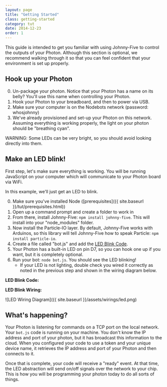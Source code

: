 ```yaml
---
layout: page
title: "Getting Started"
class: getting-started
category: tut
date: 2014-12-23
order: 1
---
```


This guide is intended to get you familiar with using Johnny-Five to control the outputs of your Photon.  Although this section is optional, we recommend walking through it so that you can feel confident that your environment is set up properly.

## Hook up your Photon

0. Un-package your photon.  Notice that your Photon has a name on its belly?  You'll use this name when controlling your Photon.
0. Hook your Photon to your breadboard, and then to power via USB.
0. Make sure your computer is on the Nodebots network (password: whosjohnny)
0. We've already provisioned and set-up your Photon on this network.  Assuming everything is working properly, the light on your photon should be "breathing cyan".

WARNING: Some LEDs can be very bright, so you should avoid looking directly into them.

## Make an LED blink!
First step, let's make sure everything is working.  You will be running JavaScript on your computer which will communicate to your Photon board via WiFi.

In this example, we'll just get an LED to blink.

0. Make sure you've installed Node ([prerequisites]({{ site.baseurl }}/tut/prerequisites.html)) 
0. Open up a command prompt and create a folder to work in
0. From there, install Johnny-Five: `npm install johnny-five`.  This will install into your "node_modules" folder.
0. Now install the Particle-IO layer.  By default, Johnny-Five works with Arduinos, so this library will tell Johnny-Five how to speak Particle: `npm install particle-io`.
0. Create a file called "bot.js" and add the [LED Blink Code](#ledblink).  
0. Your Photon has a built-in LED on pin D7, so you can hook one up if you want, but it is completely optional.
0. Run your bot: `node bot.js`.  You should see the LED blinking!
    - If your LED is not lighting, double check you wired it correctly as noted in the previous step and shown in the wiring diagram below.

<a name="ledblink"></a>
**LED Blink Code:**

<script src="http://gist-it.appspot.com/github/HartlandRobotics/ArduinoIntroduction/blob/master/examples/led_control.js"></script>

**LED Blink Wiring:**

![LED Wiring Diagram]({{ site.baseurl }}/assets/wirings/led.png)

## What's happening?
Your Photon is listening for commands on a TCP port on the local network.  Your `bot.js` code is running on your machine.  You don't know the IP address and port of your photon, but it has broadcast this information to the cloud.  When you configured your code to use a token and your unique device name, it retrieves the IP address and port of your Photon and then connects to it.

Once that is complete, your code will receive a "ready" event.  At that time, the LED abstraction will send on/off signals over the network to your chip.  This is how you will be programming your photon today to do all sorts of things.




